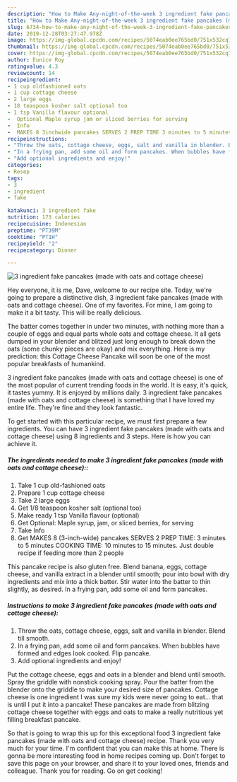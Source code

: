 ```yaml
---
description: "How to Make Any-night-of-the-week 3 ingredient fake pancakes (made with oats and cottage cheese)"
title: "How to Make Any-night-of-the-week 3 ingredient fake pancakes (made with oats and cottage cheese)"
slug: 6734-how-to-make-any-night-of-the-week-3-ingredient-fake-pancakes-made-with-oats-and-cottage-cheese
date: 2019-12-28T03:27:47.978Z
image: https://img-global.cpcdn.com/recipes/5074eab0ee765bd0/751x532cq70/3-ingredient-fake-pancakes-made-with-oats-and-cottage-cheese-recipe-main-photo.jpg
thumbnail: https://img-global.cpcdn.com/recipes/5074eab0ee765bd0/751x532cq70/3-ingredient-fake-pancakes-made-with-oats-and-cottage-cheese-recipe-main-photo.jpg
cover: https://img-global.cpcdn.com/recipes/5074eab0ee765bd0/751x532cq70/3-ingredient-fake-pancakes-made-with-oats-and-cottage-cheese-recipe-main-photo.jpg
author: Eunice Roy
ratingvalue: 4.3
reviewcount: 14
recipeingredient:
- 1 cup oldfashioned oats
- 1 cup cottage cheese
- 2 large eggs
- 18 teaspoon kosher salt optional too
- 1 tsp Vanilla flavour optional
-  Optional Maple syrup jam or sliced berries for serving
-  Info
-  MAKES 8 3inchwide pancakes SERVES 2 PREP TIME 3 minutes to 5 minutes COOKING TIME 10 minutes to 15 minutes Just double recipe if feeding more than 2 people
recipeinstructions:
- "Throw the oats, cottage cheese, eggs, salt and vanilla in blender. Blend till smooth."
- "In a frying pan, add some oil and form pancakes. When bubbles have formed and edges look cooked. Flip pancake."
- "Add optional ingredients and enjoy!"
categories:
- Resep
tags:
- 3
- ingredient
- fake

katakunci: 3 ingredient fake
nutrition: 173 calories
recipecuisine: Indonesian
preptime: "PT39M"
cooktime: "PT1H"
recipeyield: "2"
recipecategory: Dinner

---
```



![3 ingredient fake pancakes (made with oats and cottage cheese)](https://img-global.cpcdn.com/recipes/5074eab0ee765bd0/751x532cq70/3-ingredient-fake-pancakes-made-with-oats-and-cottage-cheese-recipe-main-photo.jpg)

Hey everyone, it is me, Dave, welcome to our recipe site. Today, we're going to prepare a distinctive dish, 3 ingredient fake pancakes (made with oats and cottage cheese). One of my favorites. For mine, I am going to make it a bit tasty. This will be really delicious.

The batter comes together in under two minutes, with nothing more than a couple of eggs and equal parts whole oats and cottage cheese. It all gets dumped in your blender and blitzed just long enough to break down the oats (some chunky pieces are okay) and mix everything. Here is my prediction: this Cottage Cheese Pancake will soon be one of the most popular breakfasts of humankind.

3 ingredient fake pancakes (made with oats and cottage cheese) is one of the most popular of current trending foods in the world. It is easy, it's quick, it tastes yummy. It is enjoyed by millions daily. 3 ingredient fake pancakes (made with oats and cottage cheese) is something that I have loved my entire life. They're fine and they look fantastic.


To get started with this particular recipe, we must first prepare a few ingredients. You can have 3 ingredient fake pancakes (made with oats and cottage cheese) using 8 ingredients and 3 steps. Here is how you can achieve it.

##### The ingredients needed to make 3 ingredient fake pancakes (made with oats and cottage cheese)::

1. Take 1 cup old-fashioned oats
1. Prepare 1 cup cottage cheese
1. Take 2 large eggs
1. Get 1/8 teaspoon kosher salt (optional too)
1. Make ready 1 tsp Vanilla flavour (optional)
1. Get  Optional: Maple syrup, jam, or sliced berries, for serving
1. Take  Info
1. Get  MAKES 8 (3-inch-wide) pancakes SERVES 2 PREP TIME: 3 minutes to 5 minutes COOKING TIME: 10 minutes to 15 minutes. Just double recipe if feeding more than 2 people


This pancake recipe is also gluten free. Blend banana, eggs, cottage cheese, and vanilla extract in a blender until smooth; pour into bowl with dry ingredients and mix into a thick batter. Stir water into the batter to thin slightly, as desired. In a frying pan, add some oil and form pancakes. 

##### Instructions to make 3 ingredient fake pancakes (made with oats and cottage cheese):

1. Throw the oats, cottage cheese, eggs, salt and vanilla in blender. Blend till smooth.
1. In a frying pan, add some oil and form pancakes. When bubbles have formed and edges look cooked. Flip pancake.
1. Add optional ingredients and enjoy!


Put the cottage cheese, eggs and oats in a blender and blend until smooth. Spray the griddle with nonstick cooking spray. Pour the batter from the blender onto the griddle to make your desired size of pancakes. Cottage cheese is one ingredient I was sure my kids were never going to eat… that is until I put it into a pancake! These pancakes are made from blitzing cottage cheese together with eggs and oats to make a really nutritious yet filling breakfast pancake. 

So that is going to wrap this up for this exceptional food 3 ingredient fake pancakes (made with oats and cottage cheese) recipe. Thank you very much for your time. I'm confident that you can make this at home. There is gonna be more interesting food in home recipes coming up. Don't forget to save this page on your browser, and share it to your loved ones, friends and colleague. Thank you for reading. Go on get cooking!
